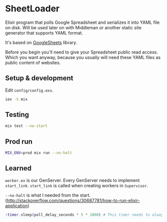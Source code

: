 # SheetLoader

Elixir program that polls Google Spreadsheet and serializes it into YAML file on disk.
Will be used later on with Middleman or another static site generator that supports YAML format.

It's based on [GoogleSheets](https://github.com/GrandCru/GoogleSheets) library.

Before you begin you'll need to give your Spreadsheet public read access. Which you want anyway, because you usually
will need these YAML files as public content of websites.

## Setup & development

Edit `config/config.exs`.

```sh
iex -S mix
```

## Testing

```sh
mix test --no-start
```

## Prod run

```sh
MIX_ENV=prod mix run --no-halt
```

## Learned

`worker.ex` is our GenServer. Every GenServer needs to implement `start_link`. `start_link` is called when creating
workers in `Supervisor`.

`--no-halt` is what I needed from the start. (http://stackoverflow.com/questions/30687781/how-to-run-elixir-application)

```elixir
:timer.sleep(poll_delay_seconds * 5 * 1000) # This timer needs to always be more than poll_delay_seconds
```
